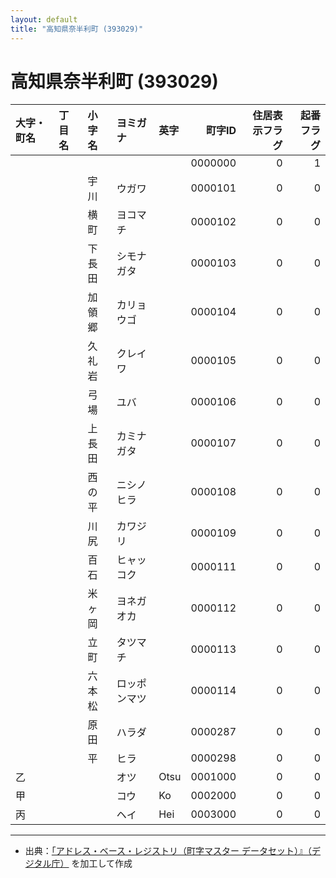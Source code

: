 ```yaml
---
layout: default
title: "高知県奈半利町 (393029)"
---
```


# 高知県奈半利町 (393029)

| 大字・町名 | 丁目名 | 小字名 | ヨミガナ | 英字 | 町字ID | 住居表示フラグ | 起番フラグ |
|:--------|:------|:------|:-----------------|:---------------------|--------:|----------:|--------:|
|  |  |  |  |  | 0000000 | 0 | 1 |
|  |  | 宇川 | ウガワ |  | 0000101 | 0 | 0 |
|  |  | 横町 | ヨコマチ |  | 0000102 | 0 | 0 |
|  |  | 下長田 | シモナガタ |  | 0000103 | 0 | 0 |
|  |  | 加領郷 | カリョウゴ |  | 0000104 | 0 | 0 |
|  |  | 久礼岩 | クレイワ |  | 0000105 | 0 | 0 |
|  |  | 弓場 | ユバ |  | 0000106 | 0 | 0 |
|  |  | 上長田 | カミナガタ |  | 0000107 | 0 | 0 |
|  |  | 西の平 | ニシノヒラ |  | 0000108 | 0 | 0 |
|  |  | 川尻 | カワジリ |  | 0000109 | 0 | 0 |
|  |  | 百石 | ヒャッコク |  | 0000111 | 0 | 0 |
|  |  | 米ヶ岡 | ヨネガオカ |  | 0000112 | 0 | 0 |
|  |  | 立町 | タツマチ |  | 0000113 | 0 | 0 |
|  |  | 六本松 | ロッポンマツ |  | 0000114 | 0 | 0 |
|  |  | 原田 | ハラダ |  | 0000287 | 0 | 0 |
|  |  | 平 | ヒラ |  | 0000298 | 0 | 0 |
| 乙 |  |  | オツ | Otsu | 0001000 | 0 | 0 |
| 甲 |  |  | コウ | Ko | 0002000 | 0 | 0 |
| 丙 |  |  | ヘイ | Hei | 0003000 | 0 | 0 |

---

- 出典：[「アドレス・ベース・レジストリ（町字マスター データセット）』（デジタル庁）](https://www.digital.go.jp/policies/base_registry_address/) を加工して作成